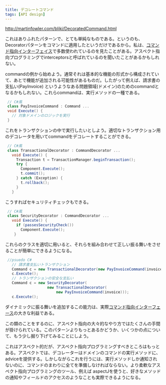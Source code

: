 ```yaml
---
title: デコレートコマンド
tags: [API design]
---
```


http://martinfowler.com/bliki/DecoratedCommand.html

これはありふれたパターンで、とても単純なものである。というのも、Decoratorパターンをコマンドに適用したというだけであるから。私は、[コマンド指向インターフェイス](/CommandOrientedInterface)で多数使われているのを見たことがある。アスペクト指向プログラミングでinterceptorsと呼ばれているのを聞いたことがあるかもしれない。

commandの例から始めよう。通常それは基本的な機能の形式から構成されていて、あとで機能が追加される可能性があるものだ。したがって例えば、請求書の支払い(PayInvoice) というようなある問題領域(ドメイン)のためのcommandとなるかもしれない。これらcommandは、実行メソッドの一種である。


```c#
 // C#風
 class PayInvoiceCommand : Command ...
 void Execute() {
   // 対象ドメインのロジックを実行
 }
```

これをトランザクションの中で実行したいとしよう。適切なトランザクション用のデコレータを用いてcommandをデコレートすることができる。

```c#
 // C#風
 class TransactionalDecorator : CommandDecorator ...
   void Execute() {
     Transaction t = TransactionManager.beginTransaction();
     try {
       Component.Execute();
       t.commit();
     } catch (Exception) {
       t.rollback();
     }
   }
```

こうすればセキュリティチェックもできる。

```c#
 // C#風
 class SecurityDecorator : CommandDecorator ...
   void Execute() {
     if (passesSecurityCheck())
       Component.Execute();
    }
```

これらのクラスを適切に用いると、それらを組み合わせて正しい振る舞いをさせることが簡単にできるようになる。

```c#
 //psuedo C#
   // 請求書支払いトランザクション
   Command c = new TransactionalDecorator(new PayInvoiceCommand(invoice));
   c.Execute();
   // トランザクションの安全な支払い
   Command c = new SecurityDecorator(
                   new TransactionalDecorator(
                       new PayInvoiceCommand(invoice)));
   c.Execute();
```

ダイナミックに振る舞いを追加するこの能力は、実際[コマンド指向インターフェース](/CommandOrientedInterface)の大きな利益である。

この類のことをするのに、アスペクト指向の大々的なやり方ではたくさんの手間が掛けられている。このパターンよりもっとあるかどうか、いくつかの点について、もう少し掘り下げてみることにしよう。

これはアスペクト的だが、アスペクト指向プログラミングすべきところはもっとある。アスペクトでは、デコレーターはドメインのコマンドの実行メソッドに、adviceを提供する。しかしながらこれを行うには、実行メソッドしか通知されないのに、コマンドのまわりに全てを準備しなければならない。より柔軟なアスペクト指向プログラミングのツール、例えば aspectJを使うと、好きなメソッドの通知やフィールドのアクセスのようなことも実際できるようになる。
